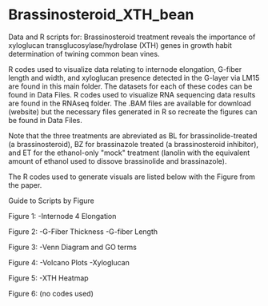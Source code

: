 # Brassinosteroid_XTH_bean
Data and R scripts for: Brassinosteroid treatment reveals the importance of xyloglucan transglucosylase/hydrolase (XTH) genes in growth habit determination of twining common bean vines.

R codes used to visualize data relating to internode elongation, G-fiber length and width, and xyloglucan presence detected in the G-layer via LM15 are found in this main folder. The datasets for each of these codes can be found in Data Files.
R codes used to visualize RNA sequencing data results are found in the RNAseq folder. The .BAM files are available for download (website) but the necessary files generated in R so recreate the figures can be found in Data Files.

Note that the three treatments are abreviated as BL for brassinolide-treated (a brassinosteroid), BZ for brassinazole treated (a brassinosteroid inhibitor), and ET for the ethanol-only "mock" treatment (lanolin with the equivalent amount of ethanol used to dissove brassinolide and brassinazole). 

The R codes used to generate visuals are listed below with the Figure from the paper.


Guide to Scripts by Figure

Figure 1: 
-Internode 4 Elongation

Figure 2: 
-G-Fiber Thickness
-G-fiber Length

Figure 3: 
-Venn Diagram and GO terms

Figure 4: 
-Volcano Plots
-Xyloglucan

Figure 5:
-XTH Heatmap

Figure 6: (no codes used)
